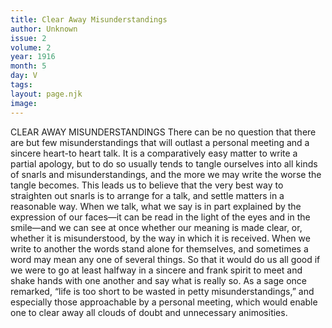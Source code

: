 ```yaml
---
title: Clear Away Misunderstandings
author: Unknown
issue: 2
volume: 2
year: 1916
month: 5
day: V
tags:
layout: page.njk
image:
---
```

CLEAR AWAY MISUNDERSTANDINGS    There can be no question that there are but few misunderstandings that will outlast a personal meeting and a sincere heart-to heart talk.       It is a comparatively easy matter to write a partial apology, but to do so usually tends to tangle ourselves into all kinds of snarls and misunderstandings, and the more we may write the worse the tangle becomes. This leads us to believe that the very best way to straighten out snarls is to arrange for a talk, and settle matters in a reasonable way. When we talk, what we say is in part explained by the expression of our faces—it can be read in the light of the eyes and in the smile—and we can see at once whether our meaning is made clear, or, whether it is misunderstood, by the way in which it is received.       When we write to another the words stand alone for themselves, and sometimes a word may mean any one of several things. So that it would do us all good if we were to go at least halfway in a sincere and frank spirit to meet and shake hands with one another and say what is really so. As a sage once remarked, “life is too short to be wasted in petty misunderstandings,” and especially those approachable by a personal meeting, which would enable one to clear away all clouds of doubt and unnecessary animosities. 

